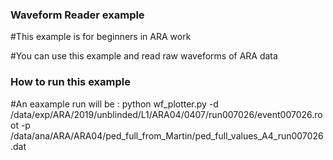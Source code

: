 ### Waveform Reader example
#This example is for beginners in ARA work

#You can use this example and read raw waveforms of ARA data

### How to run this example ###

#An eaxample run will be :
python wf_plotter.py -d /data/exp/ARA/2019/unblinded/L1/ARA04/0407/run007026/event007026.root -p /data/ana/ARA/ARA04/ped_full_from_Martin/ped_full_values_A4_run007026.dat
